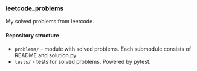 ### leetcode_problems
My solved problems from leetcode. 


#### Repository structure
- `problems/` - module with solved problems. Each submodule consists of README and solution.py
- `tests/` - tests for solved problems. Powered by pytest.
